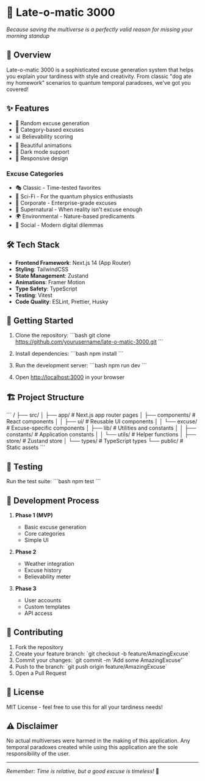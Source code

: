 # 🌟 Late-o-matic 3000

*Because saving the multiverse is a perfectly valid reason for missing your morning standup*

## 🚀 Overview

Late-o-matic 3000 is a sophisticated excuse generation system that helps you explain your tardiness with style and creativity. From classic "dog ate my homework" scenarios to quantum temporal paradoxes, we've got you covered!

## ✨ Features

- 🎲 Random excuse generation
- 🎯 Category-based excuses
- 📊 Believability scoring
- 🌈 Beautiful animations
- 🌙 Dark mode support
- 📱 Responsive design

### Excuse Categories

- 🎭 Classic - Time-tested favorites
- 🚀 Sci-Fi - For the quantum physics enthusiasts
- 💼 Corporate - Enterprise-grade excuses
- 👻 Supernatural - When reality isn't excuse enough
- 🌍 Environmental - Nature-based predicaments
- 📱 Social - Modern digital dilemmas

## 🛠️ Tech Stack

- **Frontend Framework**: Next.js 14 (App Router)
- **Styling**: TailwindCSS
- **State Management**: Zustand
- **Animations**: Framer Motion
- **Type Safety**: TypeScript
- **Testing**: Vitest
- **Code Quality**: ESLint, Prettier, Husky

## 🚀 Getting Started

1. Clone the repository:
\`\`\`bash
git clone https://github.com/yourusername/late-o-matic-3000.git
\`\`\`

2. Install dependencies:
\`\`\`bash
npm install
\`\`\`

3. Run the development server:
\`\`\`bash
npm run dev
\`\`\`

4. Open [http://localhost:3000](http://localhost:3000) in your browser

## 🏗️ Project Structure

\`\`\`
/
├── src/
│   ├── app/              # Next.js app router pages
│   ├── components/       # React components
│   │   ├── ui/          # Reusable UI components
│   │   └── excuse/      # Excuse-specific components
│   ├── lib/             # Utilities and constants
│   │   ├── constants/   # Application constants
│   │   └── utils/       # Helper functions
│   ├── store/           # Zustand store
│   └── types/           # TypeScript types
└── public/              # Static assets
\`\`\`

## 🧪 Testing

Run the test suite:
\`\`\`bash
npm test
\`\`\`

## 📝 Development Process

1. **Phase 1 (MVP)**
   - Basic excuse generation
   - Core categories
   - Simple UI

2. **Phase 2**
   - Weather integration
   - Excuse history
   - Believability meter

3. **Phase 3**
   - User accounts
   - Custom templates
   - API access

## 🤝 Contributing

1. Fork the repository
2. Create your feature branch: \`git checkout -b feature/AmazingExcuse\`
3. Commit your changes: \`git commit -m 'Add some AmazingExcuse'\`
4. Push to the branch: \`git push origin feature/AmazingExcuse\`
5. Open a Pull Request

## 📜 License

MIT License - feel free to use this for all your tardiness needs!

## ⚠️ Disclaimer

No actual multiverses were harmed in the making of this application. Any temporal paradoxes created while using this application are the sole responsibility of the user.

---

*Remember: Time is relative, but a good excuse is timeless!* 🌟
